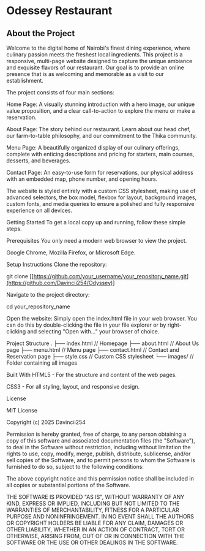  # Odessey Restaurant

## About the Project
Welcome to the digital home of Nairobi's finest dining experience, where culinary passion meets the freshest local ingredients. This project is a responsive, multi-page website designed to capture the unique ambiance and exquisite flavors of our restaurant. Our goal is to provide an online presence that is as welcoming and memorable as a visit to our establishment.

The project consists of four main sections:

Home Page: A visually stunning introduction with a hero image, our unique value proposition, and a clear call-to-action to explore the menu or make a reservation.

About Page: The story behind our restaurant. Learn about our head chef, our farm-to-table philosophy, and our commitment to the Thika community.

Menu Page: A beautifully organized display of our culinary offerings, complete with enticing descriptions and pricing for starters, main courses, desserts, and beverages.

Contact Page: An easy-to-use form for reservations, our physical address with an embedded map, phone number, and opening hours.

The website is styled entirely with a custom CSS stylesheet, making use of advanced selectors, the box model, flexbox for layout, background images, custom fonts, and media queries to ensure a polished and fully responsive experience on all devices.

Getting Started
To get a local copy up and running, follow these simple steps.

Prerequisites
You only need a modern web browser to view the project.

Google Chrome, Mozilla Firefox, or Microsoft Edge.

Setup Instructions
Clone the repository:

git clone [[https://github.com/your_username/your_repository_name.git](https://github.com/Davincii254/Odyssey)]

Navigate to the project directory:

cd your_repository_name

Open the website:
Simply open the index.html file in your web browser. You can do this by double-clicking the file in your file explorer or by right-clicking and selecting "Open with..." your browser of choice.

Project Structure
.
├── index.html         // Homepage
├── about.html         // About Us page
├── menu.html          // Menu page
├── contact.html       // Contact and Reservation page
├── style.css          // Custom CSS stylesheet
└── images/            // Folder containing all images

Built With
HTML5 - For the structure and content of the web pages.

CSS3 - For all styling, layout, and responsive design.

License

MIT License

Copyright (c) 2025 Davincii254

Permission is hereby granted, free of charge, to any person obtaining a copy of this software and associated documentation files (the "Software"), to deal in the Software without restriction, including without limitation the rights to use, copy, modify, merge, publish, distribute, sublicense, and/or sell copies of the Software, and to permit persons to whom the Software is furnished to do so, subject to the following conditions:

The above copyright notice and this permission notice shall be included in all copies or substantial portions of the Software.

THE SOFTWARE IS PROVIDED "AS IS", WITHOUT WARRANTY OF ANY KIND, EXPRESS OR IMPLIED, INCLUDING BUT NOT LIMITED TO THE WARRANTIES OF MERCHANTABILITY, FITNESS FOR A PARTICULAR PURPOSE AND NONINFRINGEMENT. IN NO EVENT SHALL THE AUTHORS OR COPYRIGHT HOLDERS BE LIABLE FOR ANY CLAIM, DAMAGES OR OTHER LIABILITY, WHETHER IN AN ACTION OF CONTRACT, TORT OR OTHERWISE, ARISING FROM, OUT OF OR IN CONNECTION WITH THE SOFTWARE OR THE USE OR OTHER DEALINGS IN THE SOFTWARE.